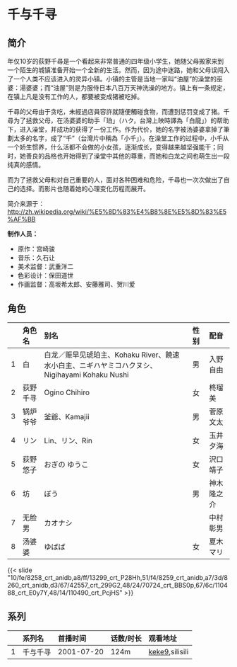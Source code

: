 # 千与千寻


## 简介

年仅10岁的荻野千尋是一个看起来非常普通的四年级小学生，她随父母搬家来到一个陌生的城镇准备开始一个全新的生活。然而，因为途中迷路，她和父母误闯入了一个人类不应该进入的灵异小镇。小镇的主管是当地一家叫“油屋”的澡堂的巫婆：湯婆婆；而“油屋”则是为服侍日本八百万天神洗澡的地方。镇上有一条规定，在镇上凡是没有工作的人，都要被变成猪被吃掉。

千尋的父母由于贪吃，未經過店員容許就隨便觸碰食物，而遭到惩罚变成了猪。千尋为了拯救父母，在汤婆婆的助手「珀」（ハク，台灣上映時譯為「白龍」）的帮助下，进入澡堂，并成功的获得了一份工作。作为代价，她的名字被汤婆婆拿掉了筆劃太多的名字，成了“千”（台灣片中稱為「小千」）。在澡堂工作的过程中，小千从一个娇生惯养，什么活都不会做的小女孩，逐渐成长，变得越来越坚强能干；同时，她善良的品格也开始得到了澡堂中其他的尊重，而她和白龙之间也萌生出一段纯真的感情。

而为了拯救父母和对自己重要的人，面对各种困难和危险，千尋也一次次做出了自己的选择。而影片也随着她的心理变化历程而展开。

简介来源于：http://zh.wikipedia.org/wiki/%E5%8D%83%E4%B8%8E%E5%8D%83%E5%AF%BB

**制作人员：**
- 原作：宫崎骏
- 音乐：久石让
- 美术监督：武重洋二
- 色彩设计：保田道世
- 作画监督：高坂希太郎、安藤雅司、贺川爱

## 角色

|     |   角色名   |   别名  | 性别 |  配音  |
|:--- |:------  |:----      |:---  |:--   |
| 1 | 白 | 白龙／赈早见琥珀主、Kohaku River、饒速水小白主、ニギハヤミコハクヌシ、Nigihayami Kohaku Nushi | 男 | 入野自由 |
| 2 | 荻野千寻 | Ogino Chihiro | 女 | 柊瑠美 |
| 3 | 锅炉爷爷 | 釜爺、Kamajii | 男 | 菅原文太 |
| 4 | リン | Lin、リン、Rin | 女 | 玉井夕海 |
| 5 | 荻野悠子 | おぎの ゆうこ | 女 | 沢口靖子 |
| 6 | 坊 | ぼう | 男 | 神木隆之介 |
| 7 | 无脸男 | カオナシ |  | 中村彰男 |
| 8 | 汤婆婆 | ゆばば | 女 | 夏木マリ |

{{< slide "10/fe/8258_crt_anidb,a8/ff/13299_crt_P28Hh,51/f4/8259_crt_anidb,a7/3d/8260_crt_anidb,d3/67/42557_crt_299G2,48/24/70724_crt_BBS0p,67/6c/110488_crt_E0y7Y,48/14/110490_crt_PcjHS" >}}

## 系列

|     |   系列名   |   首播时间  | 话数/时长  | 观看地址 |
|:---  |:------    |:----      |:---       |:---  |
| 1 | 千与千寻 | 2001-07-20 | 124m | [keke9](https://www.keke9.app/search?k=千与千寻),silisili  |



